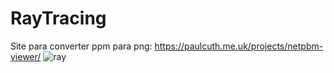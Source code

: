 # RayTracing
Site para converter ppm para png:
https://paulcuth.me.uk/projects/netpbm-viewer/
![ray](https://user-images.githubusercontent.com/93406483/235268754-099f4ca7-54b2-41ba-9c72-481a6295107a.gif)
